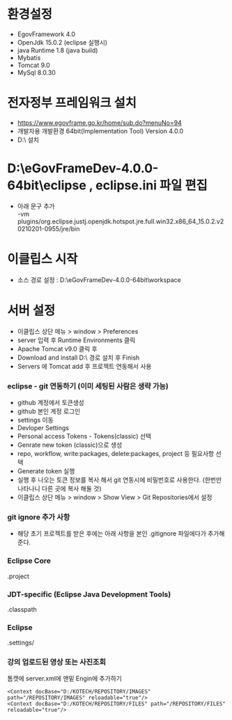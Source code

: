 # 환경설정
 - EgovFramework 4.0  
 - OpenJdk 15.0.2 (eclipse 실행시)
 - java Runtime 1.8 (java build)
 - Mybatis  
 - Tomcat 9.0  
 - MySql 8.0.30  

# 전자정부 프레임워크 설치
 - https://www.egovframe.go.kr/home/sub.do?menuNo=94  
 - 개발자용 개발환경 64bit(Implementation Tool) Version 4.0.0  
 - D:\ 설치  

# D:\eGovFrameDev-4.0.0-64bit\eclipse  , eclipse.ini 파일 편집
 - 아래 문구 추가  
-vm  
plugins/org.eclipse.justj.openjdk.hotspot.jre.full.win32.x86_64_15.0.2.v20210201-0955/jre/bin

# 이클립스 시작
 - 소스 경로  설정 : D:\eGovFrameDev-4.0.0-64bit\workspace

# 서버 설정
 - 이클립스 상단 메뉴 > window > Preferences  
 - server 입력 후 Runtime Environments 클릭  
 - Apache Tomcat v9.0 클릭 후  
 - Download and install D:\ 경로 설치 후 Finish  
 - Servers 에 Tomcat add 후 프로젝트 연동해서 사용  




### eclipse - git 연동하기 (이미 세팅된 사람은 생략 가능)

 - github 계정에서 토큰생성  
 - github 본인 계정 로그인  
 - settings 이동  
 - Devloper Settings  
 - Personal access Tokens - Tokens(classic) 선택  
 - Genrate new token (classic)으로 생성  
 - repo, workflow, write:packages, delete:packages, project 등 필요사항 선택  
 - Generate token 실행  
 - 실행 후 나오는 토큰 정보를 복사 해서 git 연동시에 비밀번호로 사용한다. (한번만 나타나니 다른 곳에 복사 해둘 것)
 - 이클립스 상단 메뉴 > window > Show View > Git Repositories에서 설정
 
 
### git ignore 추가 사항
 - 해당 초기 프로젝트를 받은 후에는 아래 사항을 본인 .gitignore 파일에다가 추가해준다.  
### Eclipse Core  
.project  
### JDT-specific (Eclipse Java Development Tools)  
.classpath  
### Eclipse  
.settings/  

### 강의 업로드된 영상 또는 사진조회 
톰캣에 server.xml에 맨밑 Engin에 추가하기

```
<Context docBase="D:/KOTECH/REPOSITORY/IMAGES" path="/REPOSITORY/IMAGES" reloadable="true"/>
<Context docBase="D:/KOTECH/REPOSITORY/FILES" path="/REPOSITORY/FILES" reloadable="true"/>
```




